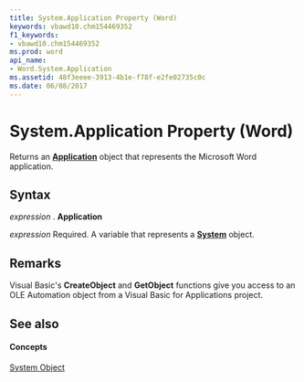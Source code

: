 ```yaml
---
title: System.Application Property (Word)
keywords: vbawd10.chm154469352
f1_keywords:
- vbawd10.chm154469352
ms.prod: word
api_name:
- Word.System.Application
ms.assetid: 48f3eeee-3913-4b1e-f78f-e2fe02735c0c
ms.date: 06/08/2017
---
```



# System.Application Property (Word)

Returns an  **[Application](Word.Application.md)** object that represents the Microsoft Word application.


## Syntax

 _expression_ . **Application**

 _expression_ Required. A variable that represents a **[System](Word.System.md)** object.


## Remarks

Visual Basic's  **CreateObject** and **GetObject** functions give you access to an OLE Automation object from a Visual Basic for Applications project.


## See also


#### Concepts


[System Object](Word.System.md)

